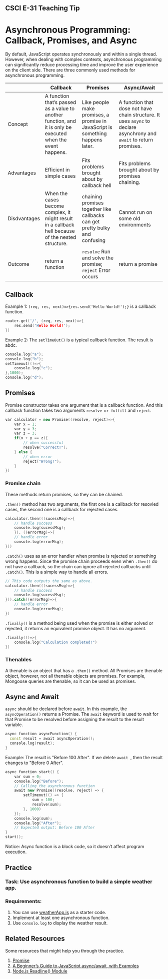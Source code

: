 ## CSCI E-31 Teaching Tip
# Asynchronous Programming: Callback, Promises, and Async 

By default, JavaScript operates synchronously and within a single thread. However, when dealing with complex contexts, asynchronous programming can significantly reduce processing time and improve the user experience on the client side. There are three commonly used methods for asynchronous programming.


|  | Callback | Promises | Async/Await |
| ------------- | ------------- | ------------- | ------------- |
| Concept       | A function that’s passed as a value to another function, and it is only be executed when the event happens. | Like people make promises, a promise in JavaScript is something happens later. | A function that dose not have chain structure. It uses `async` to declare asynchrony and `await` to return promises. |
| Advantages    | Efficient in simple cases | Fits problems brought about by callback hell | Fits problems brought about by promises chaining. |
| Disdvantages  | When the cases become complex, it might result in a callback hell because of the nested structure. | chaining promises together like callbacks can get pretty bulky and confusing | Cannot run on some old environments |
| Outcome | return a function | `resolve` Run and solve the promise; `reject` Error occurs | return a promise |


## Callback

Example 1: `(req, res, next)=>{res.send('Hello World!');}` is a callback function.
```cpp
router.get('/', (req, res, next)=>{
    res.send('Hello World!');
})
```
Example 2: The `setTimeOut()` is a typical callback function. The result is abdc.
```cpp
console.log("a");
console.log("b");
setTimeout(()=>{
    console.log("c");
},1000);
console.log("d");
```

## Promises
Promise constructor takes one argument that is a callback function. And this callback function takes two arguments `resolve or fulfill` and `reject`. 
```cpp
var calculator = new Promise((resolve, reject)=>{
    var x = 1;
    var y = 3;
    var z = 3;
    if(x + y == z){
        // when successful
        resolve("Correct!");
    } else {
        // when error
        reject("Wrong!");
    }
})
```
### Promise chain
These methods return promises, so they can be chained.

`.then()` method has two arguments, the first one is a callback for resovled cases, the second one is a callback for rejected cases. 
```cpp
calculator.then(((sucessMsg)=>{
    // handle success
    console.log(sucessMsg);
    }), ((errorMsg)=>{
    // handle error
    console.log(errorMsg);
}))
```

`.catch()` uses as an error handler when promise is rejected or something wrong happens. Since the promise chain proceeds even when `.then()` do not have a callback, so the chain can ignore all rejected callbacks until `.catch()`. This is a simple way to handle all errors.

```cpp
// This code outputs the same as above.
calculator.then(((sucessMsg)=>{
    // handle success
    console.log(sucessMsg);
})).catch((errorMsg)=>{
    // handle error
    console.log(errorMsg);
})
```

`.finally()` is a method being used when the promise is either solved or rejected, it returns an equivalent promise object. It has no argument. 
```cpp
.finally(()=>{
    console.log("Calculation completed!")
})
```

### Thenables
A thenable is an object that has a `.then()` method. All Promises are thenable object, however, not all thenable objects are promises. For example, Mongoose queries are thenable, so it can be used as promises.

## Async and Await
`async` should be declared before `await`. In this example, the `asyncOperation()` returns a Promise. The `await` keyword is used to wait for that Promise to be resolved before assigning the result to the result variable.
```cpp
async function asyncFunction() {
  const result = await asyncOperation();
  console.log(result);
}
```
Example: The result is "Before 100 After". If we delete `await `, then the result changes to "Before 0 After".
```cpp
async function start() {
    var sum = 0;
    console.log("Before");
    // Calling the asynchronous function
    await new Promise((resolve, reject) => {
        setTimeout(() => {
            sum = 100;
            resolve(sum);
        }, 1000)
    });
    console.log(sum);
    console.log("After");
    // Expected output: Before 100 After
}
start();
```
Notice: Async function is a block code, so it doesn’t affect program execution.

## Practice
### Task: Use asynchronous function to build a simple weather app.
### Requirements:
1. You can use [weatherApp.js](./Practice/weatherApp.js) as a starter code.
2. Implement at least one asynchronous function.
3. Use `consolo.log` to display the weather result.

## Related Resources
Some resources that might help you through the practice.
1. [Promise](https://developer.mozilla.org/en-US/docs/Web/JavaScript/Reference/Global_Objects/Promise)
2. [A Beginner’s Guide to JavaScript async/await, with Examples](https://www.sitepoint.com/javascript-async-await/#differentwaysofdeclaringasyncfunctions)
3. [Node.js Readline() Module](https://nodejs.org/api/readline.html)